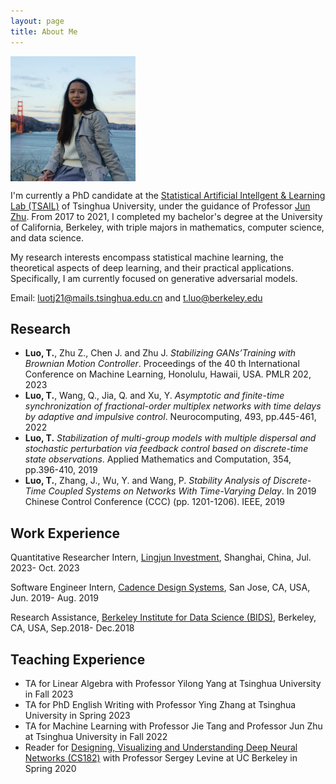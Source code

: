 ```yaml
---
layout: page
title: About Me
---
```


<img align="middle" width="200" height="200" src="photo.jpg">

I'm currently a PhD candidate at the [Statistical Artificial Intellgent & Learning Lab (TSAIL)](https://ml.cs.tsinghua.edu.cn/) of Tsinghua University, under the guidance of Professor  [Jun Zhu](https://ml.cs.tsinghua.edu.cn/~jun/index.shtml). From 2017 to 2021, I completed my bachelor's degree at the University of California, Berkeley, with triple majors in mathematics, computer science, and data science.

My research interests encompass statistical machine learning, the theoretical aspects of deep learning, and their practical applications. Specifically, I am currently focused on generative adversarial models.

Email: luotj21@mails.tsinghua.edu.cn and t.luo@berkeley.edu

## Research
- **Luo, T.**, Zhu Z., Chen J. and Zhu J. *Stabilizing GANs’Training with Brownian Motion Controller*. Proceedings of the 40
th International Conference on Machine Learning, Honolulu, Hawaii, USA. PMLR 202, 2023
- **Luo, T.**, Wang, Q., Jia, Q. and Xu, Y. *Asymptotic and finite-time synchronization of fractional-order multiplex networks with time delays by adaptive and impulsive control*. Neurocomputing, 493, pp.445-461, 2022
- **Luo, T.** *Stabilization of multi-group models with multiple dispersal and stochastic perturbation via feedback control based on discrete-time state observations*. Applied Mathematics and Computation, 354, pp.396-410, 2019
- **Luo, T.**, Zhang, J., Wu, Y. and Wang, P. *Stability Analysis of Discrete-Time Coupled Systems on Networks With Time-Varying Delay*. In 2019 Chinese Control Conference (CCC) (pp. 1201-1206). IEEE, 2019

## Work Experience 
Quantitative Researcher Intern, [Lingjun Investment](https://www.lingjuninvest.com/?lang=en-us), Shanghai, China, Jul. 2023- Oct. 2023

Software Engineer Intern, [Cadence Design Systems](https://www.cadence.com/en_US/home.html), San Jose, CA, USA, Jun. 2019- Aug. 2019

Research Assistance, [Berkeley Institute for Data Science (BIDS)](https://bids.berkeley.edu/), Berkeley, CA, USA, Sep.2018- Dec.2018


## Teaching Experience 
- TA for Linear Algebra with Professor Yilong Yang at Tsinghua University in Fall 2023
- TA for PhD English Writing with Professor Ying Zhang at Tsinghua University in Spring 2023
- TA for Machine Learning with Professor Jie Tang and Professor Jun Zhu at Tsinghua University in Fall 2022
- Reader for [Designing, Visualizing and Understanding Deep Neural Networks (CS182)](https://cs182sp21.github.io/) with Professor Sergey Levine at UC Berkeley in Spring 2020
  
  
